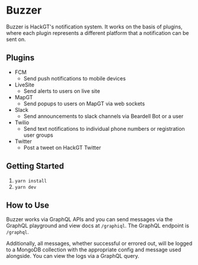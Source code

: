 # Buzzer

Buzzer is HackGT's notification system. It works on the basis of plugins, where each plugin represents a different platform that a notification can be sent on.

## Plugins
- FCM
  - Send push notifications to mobile devices
- LiveSite
  - Send alerts to users on live site
- MapGT
  - Send popups to users on MapGT via web sockets
- Slack
  - Send announcements to slack channels via Beardell Bot or a user
- Twilio
  - Send text notifications to individual phone numbers or registration user groups
- Twitter
  - Post a tweet on HackGT Twitter

## Getting Started
1. `yarn install`
2. `yarn dev`

## How to Use
Buzzer works via GraphQL APIs and you can send messages via the GraphQL playground and view docs at `/graphiql`. The GraphQL endpoint is `/graphql`.

Additionally, all messages, whether successful or errored out, will be logged to a MongoDB collection with the appropriate config and message used alongside. You can view the logs via a GraphQL query.